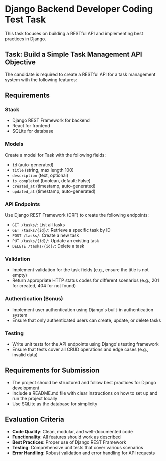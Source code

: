 # Django Backend Developer Coding Test Task

This task focuses on building a RESTful API and implementing best practices in Django.

## Task: Build a Simple Task Management API Objective

The candidate is required to create a RESTful API for a task management system with the following features:

## Requirements

### Stack

- Django REST Framework for backend
- React for frontend
- SQLite for database

### Models

Create a model for Task with the following fields:
- `id` (auto-generated)
- `title` (string, max length 100)
- `description` (text, optional)
- `is_completed` (boolean, default: False)
- `created_at` (timestamp, auto-generated)
- `updated_at` (timestamp, auto-generated)

### API Endpoints

Use Django REST Framework (DRF) to create the following endpoints:
- `GET /tasks/`: List all tasks
- `GET /tasks/{id}/`: Retrieve a specific task by ID
- `POST /tasks/`: Create a new task
- `PUT /tasks/{id}/`: Update an existing task
- `DELETE /tasks/{id}/`: Delete a task

### Validation

- Implement validation for the task fields (e.g., ensure the title is not empty)
- Return appropriate HTTP status codes for different scenarios (e.g., 201 for created, 404 for not found)

### Authentication (Bonus)

- Implement user authentication using Django's built-in authentication system
- Ensure that only authenticated users can create, update, or delete tasks

### Testing

- Write unit tests for the API endpoints using Django's testing framework
- Ensure that tests cover all CRUD operations and edge cases (e.g., invalid data)

## Requirements for Submission

- The project should be structured and follow best practices for Django development
- Include a README.md file with clear instructions on how to set up and run the project locally
- Use SQLite as the database for simplicity

## Evaluation Criteria

- **Code Quality**: Clean, modular, and well-documented code
- **Functionality**: All features should work as described
- **Best Practices**: Proper use of Django REST Framework
- **Testing**: Comprehensive unit tests that cover various scenarios
- **Error Handling**: Robust validation and error handling for API requests